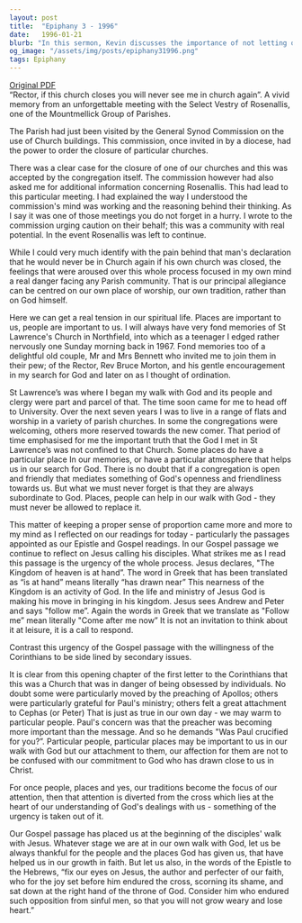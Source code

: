 ```yaml
---
layout: post
title:  "Epiphany 3 - 1996"
date:   1996-01-21
blurb: "In this sermon, Kevin discusses the importance of not letting our attachments to people, places, and traditions distract us from our commitment to God. He uses his experiences with different churches and congregations to illustrate this point. He emphasizes the urgency of Jesus' call to follow Him and the importance of focusing on the message of the Gospel rather than the preacher."
og_image: "/assets/img/posts/epiphany31996.png"
tags: Epiphany
---
```

[Original PDF](/assets/pdf/epiphany31996.pdf)    
“Rector, if this church closes you will never see me in church again”. A vivid memory from an unforgettable meeting with the Select Vestry of Rosenallis, one of the Mountmellick Group of Parishes.

The Parish had just been visited by the General Synod Commission on the use of Church buildings. This commission, once invited in by a diocese, had the power to order the closure of particular churches.

There was a clear case for the closure of one of our churches and this was accepted by the congregation itself. The commission however had also asked me for additional information concerning Rosenallis. This had lead to this particular meeting. I had explained the way I understood the commission's mind was working and the reasoning behind their thinking. As I say it was one of those meetings you do not forget in a hurry. I wrote to the commission urging caution on their behalf; this was a community with real potential. In the event Rosenallis was left to continue.

While I could very much identify with the pain behind that man's declaration that he would never be in Church again if his own church was closed, the feelings that were aroused over this whole process focused in my own mind a real danger facing any Parish community. That is our principal allegiance can be centred on our own place of worship, our own tradition, rather than on God himself.

Here we can get a real tension in our spiritual life. Places are important to us, people are important to us. I will always have very fond memories of St Lawrence's Church in Northfield, into which as a teenager I edged rather nervously one Sunday morning back in 1967. Fond memories too of a delightful old couple, Mr and Mrs Bennett who invited me to join them in their pew; of the Rector, Rev Bruce Morton, and his gentle encouragement in my search for God and later on as I thought of ordination.

St Lawrence’s was where I began my walk with God and its people and clergy were part and parcel of that. The time soon came for me to head off to University. Over the next seven years I was to live in a range of flats and worship in a variety of parish churches. In some the congregations were welcoming, others more reserved towards the new comer. That period of time emphasised for me the important truth that the God I met in St Lawrence’s was not confined to that Church. Some places do have a particular place In our memories, or have a particular atmosphere that helps us in our search for God. There is no doubt that if a congregation is open and friendly that mediates something of God's openness and friendliness towards us. But what we must never forget is that they are always subordinate to God. Places, people can help in our walk with God - they must never be allowed to replace it.

This matter of keeping a proper sense of proportion came more and more to my mind as I reflected on our readings for today - particularly the passages appointed as our Epistle and Gospel readings. In our Gospel passage we continue to reflect on Jesus calling his disciples. What strikes me as I read this passage is the urgency of the whole process. Jesus declares, "The Kingdom of heaven is at hand”. The word in Greek that has been translated as “is at hand” means literally “has drawn near” This nearness of the Kingdom is an activity of God. In the life and ministry of Jesus God is making his move in bringing in his kingdom. Jesus sees Andrew and Peter and says "follow me”. Again the words in Greek that we translate as "Follow me” mean literally "Come after me now” It is not an invitation to think about it at leisure, it is a call to respond.

Contrast this urgency of the Gospel passage with the willingness of the Corinthians to be side lined by secondary issues.

It is clear from this opening chapter of the first letter to the Corinthians that this was a Church that was in danger of being obsessed by individuals. No doubt some were particularly moved by the preaching of Apollos; others were particularly grateful for Paul's ministry; others felt a great attachment to Cephas (or Peter) That is just as true in our own day - we may warm to particular people. Paul's concern was that the preacher was becoming more important than the message. And so he demands "Was Paul crucified for you?”. Particular people, particular places may be important to us in our walk with God but our attachment to them, our affection for them are not to be confused with our commitment to God who has drawn close to us in Christ.

For once people, places and yes, our traditions become the focus of our attention, then that attention is diverted from the cross which lies at the heart of our understanding of God's dealings with us - something of the urgency is taken out of it.

Our Gospel passage has placed us at the beginning of the disciples' walk with Jesus. Whatever stage we are at in our own walk with God, let us be always thankful for the people and the places God has given us, that have helped us in our growth in faith. But let us also, in the words of the Epistle to the Hebrews, “fix our eyes on Jesus, the author and perfecter of our faith, who for the joy set before him endured the cross, scorning its shame, and sat down at the right hand of the throne of God. Consider him who endured such opposition from sinful men, so that you will not grow weary and lose heart.”
